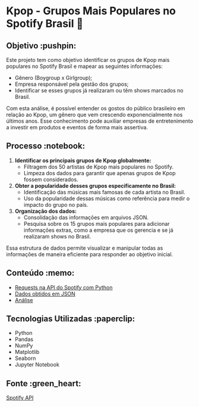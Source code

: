 # Kpop - Grupos Mais Populares no Spotify Brasil :dizzy:

<h2>Objetivo :pushpin:</h2>
<p>Este projeto tem como objetivo identificar os grupos de Kpop mais populares no Spotify Brasil e mapear as seguintes informações:</p>
<ul>
    <li>Gênero (Boygroup x Girlgroup);</li>
    <li>Empresa responsável pela gestão dos grupos;</li>
    <li>Identificar se esses grupos já realizaram ou têm shows marcados no Brasil.</li>
</ul>
<p>Com esta análise, é possível entender os gostos do público brasileiro em relação ao Kpop, um gênero que vem crescendo exponencialmente nos últimos anos. Esse conhecimento pode auxiliar empresas de entretenimento a investir em produtos e eventos de forma mais assertiva.</p>

<h2>Processo :notebook:</h2>
<ol>
    <li><strong>Identificar os principais grupos de Kpop globalmente:</strong>
        <ul>
            <li>Filtragem dos 50 artistas de Kpop mais populares no Spotify.</li>
            <li>Limpeza dos dados para garantir que apenas grupos de Kpop fossem considerados.</li>
        </ul>
    </li>
    <li><strong>Obter a popularidade desses grupos especificamente no Brasil:</strong>
        <ul>
            <li>Identificação das músicas mais famosas de cada artista no Brasil.</li>
            <li>Uso da popularidade dessas músicas como referência para medir o impacto do grupo no país.</li>
        </ul>
    </li>
    <li><strong>Organização dos dados:</strong>
        <ul>
            <li>Consolidação das informações em arquivos JSON.</li>
            <li>Pesquisa sobre os 15 grupos mais populares para adicionar informações extras, como a empresa que os gerencia e se já realizaram shows no Brasil.</li>
        </ul>
    </li>
</ol>
<p>Essa estrutura de dados permite visualizar e manipular todas as informações de maneira eficiente para responder ao objetivo inicial.</p>

<h2>Conteúdo :memo: </h2>
<ul>
    <li><a href="https://github.com/isaisabelas/kpop-spotify-brazil/tree/main/spotify_requests">Requests na API do Spotify com Python</a></li>
    <li><a href="https://github.com/isaisabelas/kpop-spotify-brazil/tree/main/json_data_files">Dados obtidos em JSON</a></li>
    <li><a href="https://github.com/isaisabelas/kpop-spotify-brazil/blob/main/kpop_br_popularity.ipynb">Análise</a></li>
</ul>

<h2>Tecnologias Utilizadas :paperclip: </h2>
<ul>
    <li>Python</li>
    <li>Pandas</li>
    <li>NumPy</li>
    <li>Matplotlib</li>
    <li>Seaborn</li>
    <li>Jupyter Notebook</li>
</ul>

<h2>Fonte :green_heart: </h2>
<p><a href="https://developer.spotify.com/documentation/web-api/" target="_blank">Spotify API</a></p>
